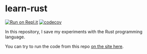 # learn-rust

[![Run on Repl.it](https://repl.it/badge/github/faramozzayw/learn-rust)](https://repl.it/github/faramozzayw/learn-rust)
[![codecov](https://codecov.io/gh/faramozzayw/learn-rust/branch/master/graph/badge.svg)](https://codecov.io/gh/faramozzayw/learn-rust)

In this repository, I save my experiments with the Rust programming language.

You can try to run the code from this repo [on the site here](https://play.rust-lang.org/).
